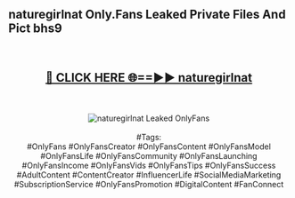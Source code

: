 <h2>naturegirlnat Only.Fans Leaked Private Files And Pict bhs9</h2>
<br>
<div align="center">
<h2><a href="https://mediafiles.top/naturegirlnat" rel="nofollow">🔴 CLICK HERE 🌐==►► naturegirlnat</a></h2>
<br>
<br>
<a href="https://mediafiles.top/naturegirlnat" rel="nofollow" data-target="animated-image.originalLink"><img src="https://i.ibb.co.com/WyWwxjT/player-gif2.gif" alt="naturegirlnat Leaked OnlyFans" style="max-width: 100%; display: inline-block;" data-target="animated-image.originalImage"></a>
<br><br>
#Tags:
<br>
#OnlyFans #OnlyFansCreator #OnlyFansContent #OnlyFansModel #OnlyFansLife #OnlyFansCommunity #OnlyFansLaunching #OnlyFansIncome #OnlyFansVids #OnlyFansTips #OnlyFansSuccess #AdultContent #ContentCreator #InfluencerLife #SocialMediaMarketing #SubscriptionService #OnlyFansPromotion #DigitalContent #FanConnect
</div>
<br>